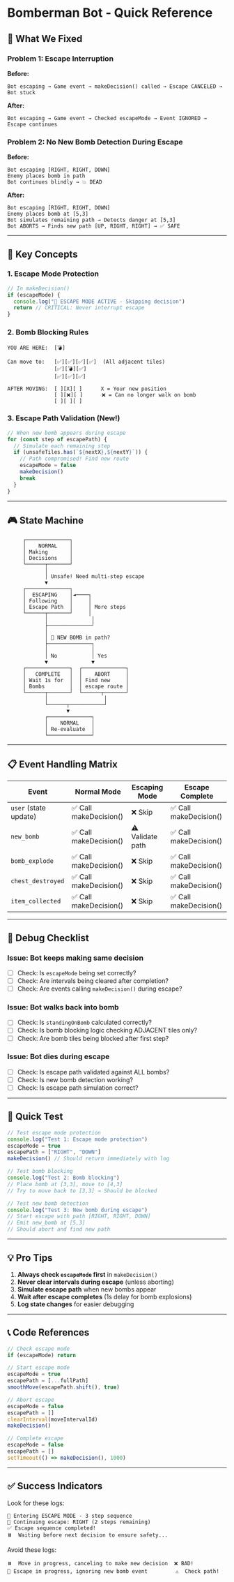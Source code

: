 # Bomberman Bot - Quick Reference

## 🎯 What We Fixed

### Problem 1: Escape Interruption

**Before:**

```
Bot escaping → Game event → makeDecision() called → Escape CANCELED → Bot stuck
```

**After:**

```
Bot escaping → Game event → Checked escapeMode → Event IGNORED → Escape continues
```

### Problem 2: No New Bomb Detection During Escape

**Before:**

```
Bot escaping [RIGHT, RIGHT, DOWN]
Enemy places bomb in path
Bot continues blindly → 💥 DEAD
```

**After:**

```
Bot escaping [RIGHT, RIGHT, DOWN]
Enemy places bomb at [5,3]
Bot simulates remaining path → Detects danger at [5,3]
Bot ABORTS → Finds new path [UP, RIGHT, RIGHT] → ✅ SAFE
```

---

## 🔑 Key Concepts

### 1. Escape Mode Protection

```javascript
// In makeDecision()
if (escapeMode) {
  console.log("🏃 ESCAPE MODE ACTIVE - Skipping decision")
  return // CRITICAL: Never interrupt escape
}
```

### 2. Bomb Blocking Rules

```
YOU ARE HERE:  [💣]

Can move to:   [✅][✅][✅][✅]  (All adjacent tiles)
               [✅][💣][✅]
               [✅][✅][✅]

AFTER MOVING:  [ ][X][ ]      X = Your new position
               [ ][❌][ ]      ❌ = Can no longer walk on bomb
               [ ][ ][ ]
```

### 3. Escape Path Validation (New!)

```javascript
// When new bomb appears during escape
for (const step of escapePath) {
  // Simulate each remaining step
  if (unsafeTiles.has(`${nextX},${nextY}`)) {
    // Path compromised! Find new route
    escapeMode = false
    makeDecision()
    break
  }
}
```

---

## 🎮 State Machine

```
     ┌──────────────┐
     │    NORMAL    │
     │ Making       │
     │ Decisions    │
     └──────┬───────┘
            │
            │ Unsafe! Need multi-step escape
            ▼
     ┌──────────────┐
     │  ESCAPING    │◄────┐
     │ Following    │     │
     │ Escape Path  │     │ More steps
     └──────┬───────┘     │
            │              │
            ├──────────────┘
            │
            │ 🚨 NEW BOMB in path?
            ├──────────────┐
            │              │
            │ No           │ Yes
            ▼              ▼
     ┌──────────────┐  ┌──────────────┐
     │   COMPLETE   │  │    ABORT     │
     │ Wait 1s for  │  │ Find new     │
     │ Bombs        │  │ escape route │
     └──────┬───────┘  └──────┬───────┘
            │                  │
            └──────┬───────────┘
                   ▼
            ┌──────────────┐
            │    NORMAL    │
            │ Re-evaluate  │
            └──────────────┘
```

---

## 📋 Event Handling Matrix

| Event                 | Normal Mode            | Escaping Mode    | Escape Complete        |
| --------------------- | ---------------------- | ---------------- | ---------------------- |
| `user` (state update) | ✅ Call makeDecision() | ❌ Skip          | ✅ Call makeDecision() |
| `new_bomb`            | ✅ Call makeDecision() | ⚠️ Validate path | ✅ Call makeDecision() |
| `bomb_explode`        | ✅ Call makeDecision() | ❌ Skip          | ✅ Call makeDecision() |
| `chest_destroyed`     | ✅ Call makeDecision() | ❌ Skip          | ✅ Call makeDecision() |
| `item_collected`      | ✅ Call makeDecision() | ❌ Skip          | ✅ Call makeDecision() |

---

## 🐛 Debug Checklist

### Issue: Bot keeps making same decision

- [ ] Check: Is `escapeMode` being set correctly?
- [ ] Check: Are intervals being cleared after completion?
- [ ] Check: Are events calling `makeDecision()` during escape?

### Issue: Bot walks back into bomb

- [ ] Check: Is `standingOnBomb` calculated correctly?
- [ ] Check: Is bomb blocking logic checking ADJACENT tiles only?
- [ ] Check: Are bomb tiles being blocked after first step?

### Issue: Bot dies during escape

- [ ] Check: Is escape path validated against ALL bombs?
- [ ] Check: Is new bomb detection working?
- [ ] Check: Is escape path simulation correct?

---

## 🚀 Quick Test

```javascript
// Test escape mode protection
console.log("Test 1: Escape mode protection")
escapeMode = true
escapePath = ["RIGHT", "DOWN"]
makeDecision() // Should return immediately with log

// Test bomb blocking
console.log("Test 2: Bomb blocking")
// Place bomb at [3,3], move to [4,3]
// Try to move back to [3,3] → Should be blocked

// Test new bomb detection
console.log("Test 3: New bomb during escape")
// Start escape with path [RIGHT, RIGHT, DOWN]
// Emit new_bomb at [5,3]
// Should abort and find new path
```

---

## 💡 Pro Tips

1. **Always check `escapeMode` first** in `makeDecision()`
2. **Never clear intervals during escape** (unless aborting)
3. **Simulate escape path** when new bombs appear
4. **Wait after escape completes** (1s delay for bomb explosions)
5. **Log state changes** for easier debugging

---

## 📞 Code References

```javascript
// Check escape mode
if (escapeMode) return

// Start escape mode
escapeMode = true
escapePath = [...fullPath]
smoothMove(escapePath.shift(), true)

// Abort escape
escapeMode = false
escapePath = []
clearInterval(moveIntervalId)
makeDecision()

// Complete escape
escapeMode = false
escapePath = []
setTimeout(() => makeDecision(), 1000)
```

---

## ✅ Success Indicators

Look for these logs:

```
🚨 Entering ESCAPE MODE - 3 step sequence
🏃 Continuing escape: RIGHT (2 steps remaining)
✅ Escape sequence completed!
⏸️  Waiting before next decision to ensure safety...
```

Avoid these logs:

```
⏸️  Move in progress, canceling to make new decision  ❌ BAD!
🏃 Escape in progress, ignoring new bomb event         ⚠️  Check path!
```
